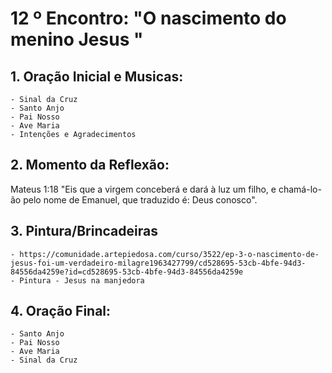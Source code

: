 # 12 º Encontro: "O nascimento do menino Jesus "

## 1. Oração Inicial e Musicas:	
	- Sinal da Cruz
	- Santo Anjo
	- Pai Nosso 
	- Ave Maria 
	- Intenções e Agradecimentos
	
## 2. Momento da Reflexão:

Mateus 1:18
"Eis que a virgem conceberá e dará à luz um filho, e chamá-lo-ão pelo nome de Emanuel, que traduzido é: Deus conosco". 


## 3. Pintura/Brincadeiras
	- https://comunidade.artepiedosa.com/curso/3522/ep-3-o-nascimento-de-jesus-foi-um-verdadeiro-milagre1963427799/cd528695-53cb-4bfe-94d3-84556da4259e?id=cd528695-53cb-4bfe-94d3-84556da4259e
	- Pintura - Jesus na manjedora
	
## 4. Oração Final:
	- Santo Anjo
	- Pai Nosso 
	- Ave Maria 
	- Sinal da Cruz
